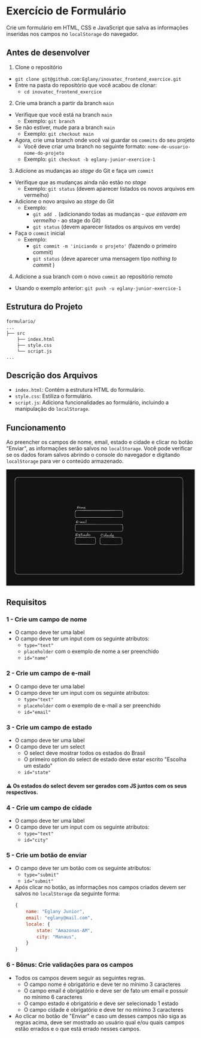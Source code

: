 # Exercício de Formulário

Crie um formulário em HTML, CSS e JavaScript que salva as informações inseridas nos campos no `localStorage` do navegador.

## Antes de desenvolver

1. Clone o repositório
  * `git clone git@github.com:Eglany/inovatec_frontend_exercice.git`
  * Entre na pasta do repositório que você acabou de clonar:
    * `cd inovatec_frontend_exercice`

2. Crie uma branch a partir da branch `main`
  * Verifique que você está na branch `main`
    * Exemplo: `git branch`
  * Se não estiver, mude para a branch `main`
    * Exemplo: `git checkout main`
  * Agora, crie uma branch onde você vai guardar os `commits` do seu projeto
    * Você deve criar uma branch no seguinte formato: `nome-de-usuario-nome-do-projeto`
    * Exemplo: `git checkout -b eglany-junior-exercice-1`

3. Adicione as mudanças ao _stage_ do Git e faça um `commit`
  * Verifique que as mudanças ainda não estão no _stage_
    * Exemplo: `git status` (devem aparecer listados os novos arquivos em vermelho)
  * Adicione o novo arquivo ao _stage_ do Git
      * Exemplo:
        * `git add .` (adicionando todas as mudanças - _que estavam em vermelho_ - ao stage do Git)
        * `git status` (devem aparecer listados os arquivos em verde)
  * Faça o `commit` inicial
      * Exemplo:
        * `git commit -m 'iniciando o projeto'` (fazendo o primeiro commit)
        * `git status` (deve aparecer uma mensagem tipo _nothing to commit_ )

4. Adicione a sua branch com o novo `commit` ao repositório remoto
  * Usando o exemplo anterior: `git push -u eglany-junior-exercice-1`

## Estrutura do Projeto

```
formulario/
...
├── src
    ├── index.html
    ├── style.css
    └── script.js
...
```

## Descrição dos Arquivos

- `index.html`: Contém a estrutura HTML do formulário.
- `style.css`: Estiliza o formulário.
- `script.js`: Adiciona funcionalidades ao formulário, incluindo a manipulação do `localStorage`.

## Funcionamento

Ao preencher os campos de nome, email, estado e cidade e clicar no botão "Enviar", as informações serão salvos no `localStorage`. Você pode verificar se os dados foram salvos abrindo o console do navegador e digitando `localStorage` para ver o conteúdo armazenado.

![Exemplo:](/public/image.png)

## Requisitos

### 1 - Crie um campo de nome
 - O campo deve ter uma label
 - O campo deve ter um input com os seguinte atributos:
    - `type="text"`
    - `placeholder` com o exemplo de nome a ser preenchido
    - `id="name"`

### 2 - Crie um campo de e-mail
 - O campo deve ter uma label
 - O campo deve ter um input com os seguinte atributos:
    - `type="text"`
    - `placeholder` com o exemplo de e-mail a ser preenchido
    - `id="email"`

### 3 - Crie um campo de estado
 - O campo deve ter uma label
 - O campo deve ter um select
    - O select deve mostrar todos os estados do Brasil
    - O primeiro option do select de estado deve estar escrito "Escolha um estado"
    - `id="state"`

#### ⚠️ Os estados do select devem ser gerados com JS juntos com os seus respectivos.

### 4 - Crie um campo de cidade
 - O campo deve ter uma label
 - O campo deve ter um input com os seguinte atributos:
    - `type="text"`
    - `id="city"`

### 5 - Crie um botão de enviar
 - O campo deve ter um botão com os seguinte atributos:
    - `type="submit"`
    - `id="submit"`
 - Após clicar no botão, as informações nos campos criados devem ser salvos no `localStorage` da seguinte forma:
    ```js
    {
        name: "Eglany Junior",
        email: "eglany@mail.com",
        locale: {
            state: "Amazonas-AM",
            city: "Manaus",
        }
    }
    ```

### 6 - Bônus: Crie validações para os campos
 
 - Todos os campos devem seguir as seguintes regras.
    - O campo nome é obrigatório e deve ter no mínimo 3 caracteres
    - O campo email é obrigatório e deve ser de fato um email e possuir no mínimo 6 caracteres
    - O campo estado é obrigatório e deve ser selecionado 1 estado 
    - O campo cidade é obrigatório e deve ter no mínimo 3 caracteres
 - Ao clicar no botão de "Enviar" e caso um desses campos não siga as regras acima, deve ser mostrado ao usuário qual e/ou quais campos estão errados e o que está errado nesses campos.